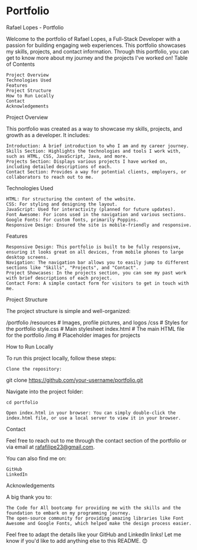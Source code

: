 # Portfolio
Rafael Lopes - Portfolio

Welcome to the portfolio of Rafael Lopes, a Full-Stack Developer with a passion for building engaging web experiences. This portfolio showcases my skills, projects, and contact information. Through this portfolio, you can get to know more about my journey and the projects I've worked on!
Table of Contents

    Project Overview
    Technologies Used
    Features
    Project Structure
    How to Run Locally
    Contact
    Acknowledgements

Project Overview

This portfolio was created as a way to showcase my skills, projects, and growth as a developer. It includes:

    Introduction: A brief introduction to who I am and my career journey.
    Skills Section: Highlights the technologies and tools I work with, such as HTML, CSS, JavaScript, Java, and more.
    Projects Section: Displays various projects I have worked on, including detailed descriptions of each.
    Contact Section: Provides a way for potential clients, employers, or collaborators to reach out to me.

Technologies Used

    HTML: For structuring the content of the website.
    CSS: For styling and designing the layout.
    JavaScript: Used for interactivity (planned for future updates).
    Font Awesome: For icons used in the navigation and various sections.
    Google Fonts: For custom fonts, primarily Poppins.
    Responsive Design: Ensured the site is mobile-friendly and responsive.

Features

    Responsive Design: This portfolio is built to be fully responsive, ensuring it looks great on all devices, from mobile phones to large desktop screens.
    Navigation: The navigation bar allows you to easily jump to different sections like "Skills", "Projects", and "Contact".
    Project Showcases: In the projects section, you can see my past work with brief descriptions of each project.
    Contact Form: A simple contact form for visitors to get in touch with me.

Project Structure

The project structure is simple and well-organized:

/portfolio
    /resources            # Images, profile pictures, and logos
    /css                  # Styles for the portfolio
        style.css         # Main stylesheet
    index.html            # The main HTML file for the portfolio
    /img                  # Placeholder images for projects

How to Run Locally

To run this project locally, follow these steps:

    Clone the repository:

git clone https://github.com/your-username/portfolio.git

Navigate into the project folder:

    cd portfolio

    Open index.html in your browser: You can simply double-click the index.html file, or use a local server to view it in your browser.

Contact

Feel free to reach out to me through the contact section of the portfolio or via email at rafafilipe23@gmail.com.

You can also find me on:

    GitHub
    LinkedIn

Acknowledgements

A big thank you to:

    The Code for All bootcamp for providing me with the skills and the foundation to embark on my programming journey.
    The open-source community for providing amazing libraries like Font Awesome and Google Fonts, which helped make the design process easier.

Feel free to adapt the details like your GitHub and LinkedIn links! Let me know if you'd like to add anything else to this README. 😊
